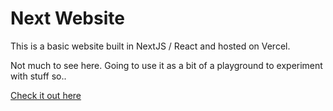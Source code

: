# Next Website

This is a basic website built in NextJS / React and hosted on Vercel. 

Not much to see here. Going to use it as a bit of a playground to experiment with stuff so..

[Check it out here](alfiefreeman.co.uk)
